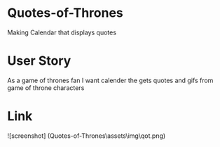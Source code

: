 # Quotes-of-Thrones
Making Calendar that displays quotes 

# User Story

As a game of thrones fan
I want calender the gets quotes and gifs from game of throne characters

# Link

![screenshot] (Quotes-of-Thrones\assets\img\qot.png)